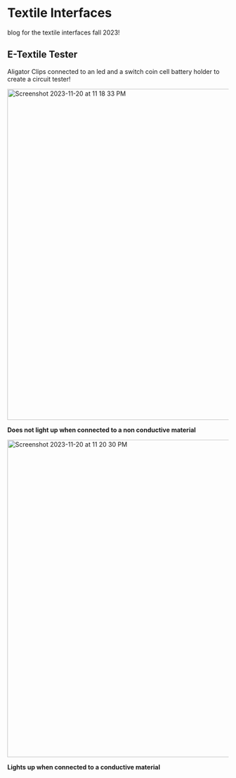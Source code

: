 # Textile Interfaces
blog for the textile interfaces fall 2023!

## E-Textile Tester
Aligator Clips connected to an led and a switch coin cell battery holder to create a circuit tester!

<img width="753" alt="Screenshot 2023-11-20 at 11 18 33 PM" src="https://github.com/daniaezz/textileInterfaces/assets/90758857/f0dc65be-62f8-44da-938b-8473f81165ba">

**Does not light up when connected to a non conductive material**

<img width="722" alt="Screenshot 2023-11-20 at 11 20 30 PM" src="https://github.com/daniaezz/textileInterfaces/assets/90758857/3f6e47bb-92c9-4b04-93af-10f2870ddf0a">

**Lights up when connected to a conductive material**

